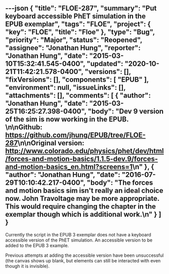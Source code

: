 ---json
{
  "title": "FLOE-287",
  "summary": "Put keyboard accessible PhET simulation in the EPUB exemplar",
  "tags": "FLOE",
  "project": {
    "key": "FLOE",
    "title": "Floe"
  },
  "type": "Bug",
  "priority": "Major",
  "status": "Reopened",
  "assignee": "Jonathan Hung",
  "reporter": "Jonathan Hung",
  "date": "2015-03-10T15:32:41.545-0400",
  "updated": "2020-10-21T11:42:21.578-0400",
  "versions": [],
  "fixVersions": [],
  "components": [
    "EPUB"
  ],
  "environment": null,
  "issueLinks": [],
  "attachments": [],
  "comments": [
    {
      "author": "Jonathan Hung",
      "date": "2015-03-25T16:25:27.398-0400",
      "body": "Dev 9 version of the sim is now working in the EPUB.&#x20;\n\nGithub: <https://github.com/jhung/EPUB/tree/FLOE-287>\n\nOriginal version: <http://www.colorado.edu/physics/phet/dev/html/forces-and-motion-basics/1.1.5-dev.9/forces-and-motion-basics_en.html?screens=1>\n"
    },
    {
      "author": "Jonathan Hung",
      "date": "2016-07-29T10:10:42.217-0400",
      "body": "The forces and motion basics sim isn't really an ideal choice now. John Travoltage may be more appropriate. This would require changing the chapter in the exemplar though which is additional work.\n"
    }
  ]
}
---
Currently the script in the EPUB 3 exemplar does not have a keyboard accessible version of the PhET simulation. An accessible version to be added to the EPUB 3 example.

Previous attempts at adding the accessible version have been unsuccessful (the canvas shows up blank, but elements can still be interacted with even though it is invisible).

        